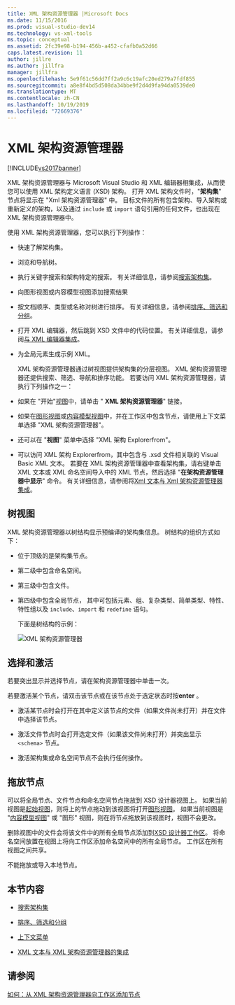 ```yaml
---
title: XML 架构资源管理器 |Microsoft Docs
ms.date: 11/15/2016
ms.prod: visual-studio-dev14
ms.technology: vs-xml-tools
ms.topic: conceptual
ms.assetid: 2fc39e98-b194-456b-a452-cfafb0a52d66
caps.latest.revision: 11
author: jillre
ms.author: jillfra
manager: jillfra
ms.openlocfilehash: 5e9f61c56dd7ff2a9c6c19afc20ed279a7fdf855
ms.sourcegitcommit: a8e8f4bd5d508da34bbe9f2d4d9fa94da0539de0
ms.translationtype: MT
ms.contentlocale: zh-CN
ms.lasthandoff: 10/19/2019
ms.locfileid: "72669376"
---
```

# <a name="xml-schema-explorer"></a>XML 架构资源管理器
[!INCLUDE[vs2017banner](../includes/vs2017banner.md)]

XML 架构资源管理器与 Microsoft Visual Studio 和 XML 编辑器相集成，从而使您可以使用 XML 架构定义语言 (XSD) 架构。 打开 XML 架构文件时，"**架构集**" 节点将显示在 "Xml 架构资源管理器" 中。 目标文件的所有包含架构、导入架构或重新定义的架构，以及通过 `include` 或 `import` 语句引用的任何文件，也出现在 XML 架构资源管理器中。

 使用 XML 架构资源管理器，您可以执行下列操作：

- 快速了解架构集。

- 浏览和导航树。

- 执行关键字搜索和架构特定的搜索。 有关详细信息，请参阅[搜索架构集](../xml-tools/searching-the-schema-set.md)。

- 向图形视图或内容模型视图添加搜索结果

- 按文档顺序、类型或名称对树进行排序。 有关详细信息，请参阅[排序、筛选和分组](../xml-tools/sorting-filtering-and-grouping-xml-schema-explorer.md)。

- 打开 XML 编辑器，然后跳到 XSD 文件中的代码位置。 有关详细信息，请参阅[与 XML 编辑器集成](../xml-tools/integration-with-xml-editor.md)。

- 为全局元素生成示例 XML。

  XML 架构资源管理器通过树视图提供架构集的分层视图。 XML 架构资源管理器还提供搜索、筛选、导航和排序功能。 若要访问 XML 架构资源管理器，请执行下列操作之一：

- 如果在 "开始"[视图](../xml-tools/start-view.md)中，请单击 " **XML 架构资源管理器**" 链接。

- 如果在[图形视图](../xml-tools/graph-view.md)或[内容模型视图](../xml-tools/content-model-view.md)中，并在工作区中包含节点，请使用上下文菜单选择 "XML 架构资源管理器"。

- 还可以在 "**视图**" 菜单中选择 "XML 架构 Explorerfrom"。

- 可以访问 XML 架构 Explorerfrom，其中包含与 .xsd 文件相关联的 Visual Basic XML 文本。 若要在 XML 架构资源管理器中查看架构集，请右键单击 XML 文本或 XML 命名空间导入中的 XML 节点，然后选择 "**在架构资源管理器中显示**" 命令。 有关详细信息，请参阅将[Xml 文本与 Xml 架构资源管理器集成](../xml-tools/integration-of-xml-literals-with-xml-schema-explorer.md)。

## <a name="tree-view"></a>树视图
 XML 架构资源管理器以树结构显示预编译的架构集信息。 树结构的组织方式如下：

- 位于顶级的是架构集节点。

- 第二级中包含命名空间。

- 第三级中包含文件。

- 第四级中包含全局节点， 其中可包括元素、组、复杂类型、简单类型、特性、特性组以及 `include`、`import` 和 `redefine` 语句。

  下面是树结构的示例：

  ![XML 架构资源管理器](../xml-tools/media/xmlschemaexplorer.gif "XMLSchemaExplorer")

## <a name="selection-and-activation"></a>选择和激活
 若要突出显示并选择节点，请在架构资源管理器中单击一次。

 若要激活某个节点，请双击该节点或在该节点处于选定状态时按**enter** 。

- 激活某节点时会打开在其中定义该节点的文件（如果文件尚未打开）并在文件中选择该节点。

- 激活文件节点时会打开选定文件（如果该文件尚未打开）并突出显示 `<schema>` 节点。

- 激活架构集或命名空间节点不会执行任何操作。

## <a name="draging-and-dropping-nodes"></a>拖放节点
 可以将全局节点、文件节点和命名空间节点拖放到 XSD 设计器视图上。 如果当前视图是[起始视图](../xml-tools/start-view.md)，则将上的节点拖动到该视图将打开[图形视图](../xml-tools/graph-view.md)。 如果当前视图是 "[内容模型视图](../xml-tools/content-model-view.md)" 或 "图形" 视图，则在将节点拖放到该视图时，视图不会更改。

 删除视图中的文件会将该文件中的所有全局节点添加到[XSD 设计器工作区](../xml-tools/xml-schema-designer-workspace.md)。 将命名空间放置在视图上将向工作区添加命名空间中的所有全局节点。 工作区在所有视图之间共享。

 不能拖放或导入本地节点。

## <a name="in-this-section"></a>本节内容

- [搜索架构集](../xml-tools/searching-the-schema-set.md)

- [排序、筛选和分组](../xml-tools/sorting-filtering-and-grouping-xml-schema-explorer.md)

- [上下文菜单](../xml-tools/context-menus-xml-schema-explorer.md)

- [XML 文本与 XML 架构资源管理器的集成](../xml-tools/integration-of-xml-literals-with-xml-schema-explorer.md)

## <a name="see-also"></a>请参阅
 [如何：从 XML 架构资源管理器向工作区添加节点](../xml-tools/how-to-add-nodes-to-the-workspace-from-the-xml-schema-explorer.md)
